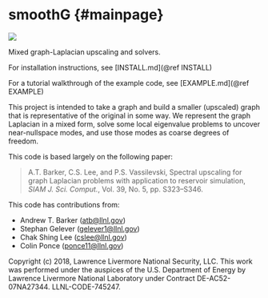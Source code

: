 smoothG               {#mainpage}
=================

<!-- BHEADER ++++++++++++++++++++++++++++++++++++++++++++++++++++++++++++++++++
 +
 + Copyright (c) 2018, Lawrence Livermore National Security, LLC.
 + Produced at the Lawrence Livermore National Laboratory.
 + LLNL-CODE-745247. All Rights reserved. See file COPYRIGHT for details.
 +
 + This file is part of smoothG. For more information and source code
 + availability, see https://www.github.com/llnl/smoothG.
 +
 + smoothG is free software; you can redistribute it and/or modify it under the
 + terms of the GNU Lesser General Public License (as published by the Free
 + Software Foundation) version 2.1 dated February 1999.
 +
 +++++++++++++++++++++++++++++++++++++++++++++++++++++++++++++++++++ EHEADER -->

![](smoothg_logo.png)

Mixed graph-Laplacian upscaling and solvers.

For installation instructions, see [INSTALL.md](@ref INSTALL)

For a tutorial walkthrough of the example code, see [EXAMPLE.md](@ref EXAMPLE)

This project is intended to take a graph and build a smaller (upscaled)
graph that is representative of the original in some way. We represent
the graph Laplacian in a mixed form, solve some local eigenvalue problems
to uncover near-nullspace modes, and use those modes as coarse degrees
of freedom.

This code is based largely on the following paper:

> A.T. Barker, C.S. Lee, and P.S. Vassilevski, Spectral upscaling for 
> graph Laplacian problems with application to reservoir simulation, *SIAM
> J. Sci. Comput.*, Vol. 39, No. 5, pp. S323–S346.

This code has contributions from:
- Andrew T. Barker (atb@llnl.gov)
- Stephan Gelever (gelever1@llnl.gov)
- Chak Shing Lee (cslee@llnl.gov)
- Colin Ponce (ponce11@llnl.gov)

Copyright (c) 2018, Lawrence Livermore National Security, LLC.
This work was performed under the auspices of the U.S. Department of Energy by
Lawrence Livermore National Laboratory under Contract DE-AC52-07NA27344.
LLNL-CODE-745247.
